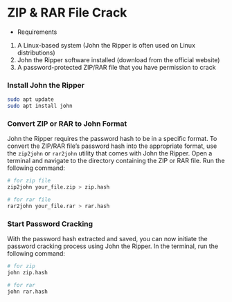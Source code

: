 # ZIP & RAR File Crack

* Requirements
1. A Linux-based system (John the Ripper is often used on Linux distributions)
2. John the Ripper software installed (download from the official website)
3. A password-protected ZIP/RAR file that you have permission to crack

### Install John the Ripper
```bash
sudo apt update
sudo apt install john
```

### Convert ZIP or RAR to John Format
John the Ripper requires the password hash to be in a specific format. To convert the ZIP/RAR file’s password hash into the appropriate format, use the `zip2john` or `rar2john` utility that comes with John the Ripper. Open a terminal and navigate to the directory containing the ZIP or RAR file. Run the following command:

```bash
# for zip file
zip2john your_file.zip > zip.hash

# for rar file
rar2john your_file.rar > rar.hash
```

### Start Password Cracking
With the password hash extracted and saved, you can now initiate the password cracking process using John the Ripper. In the terminal, run the following command:

```bash
# for zip
john zip.hash

# for rar
john rar.hash
```



